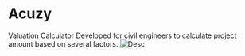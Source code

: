 # Acuzy
Valuation Calculator
Developed for civil engineers to calculate project amount based on several factors.
![Desc](https://github.com/FebinRukfan/Acuzy/acuzy.jpeg?raw=true)
